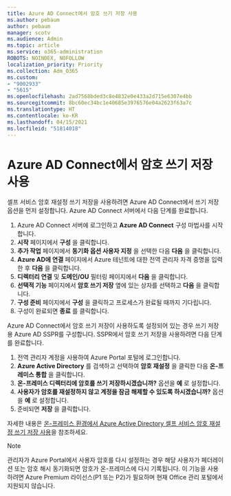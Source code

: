 ```yaml
---
title: Azure AD Connect에서 암호 쓰기 저장 사용
ms.author: pebaum
author: pebaum
manager: scotv
ms.audience: Admin
ms.topic: article
ms.service: o365-administration
ROBOTS: NOINDEX, NOFOLLOW
localization_priority: Priority
ms.collection: Adm_O365
ms.custom:
- "9002933"
- "5615"
ms.openlocfilehash: 2ad7568bded3c8e4832e0e433a2d715e6307e4bb
ms.sourcegitcommit: 8bc60ec34bc1e40685e3976576e04a2623f63a7c
ms.translationtype: HT
ms.contentlocale: ko-KR
ms.lasthandoff: 04/15/2021
ms.locfileid: "51814018"
---
```

# <a name="enable-password-writeback-in-azure-ad-connect"></a>Azure AD Connect에서 암호 쓰기 저장 사용

셀프 서비스 암호 재설정 쓰기 저장을 사용하려면 Azure AD Connect에서 쓰기 저장 옵션을 먼저 설정합니다. Azure AD Connect 서버에서 다음 단계를 완료합니다.

1. Azure AD Connect 서버에 로그인하고 **Azure AD Connect** 구성 마법사를 시작합니다.
2. **시작** 페이지에서 **구성** 을 클릭합니다.
3. **추가 작업** 페이지에서 **동기화 옵션 사용자 지정** 을 선택한 다음 **다음** 을 클릭합니다.
4. **Azure AD에 연결** 페이지에서 Azure 테넌트에 대한 전역 관리자 자격 증명을 입력한 후 **다음** 을 클릭합니다.
5. **디렉터리 연결** 및 **도메인/OU** 필터링 페이지에서 **다음** 을 클릭합니다.
6. **선택적 기능** 페이지에서 **암호 쓰기 저장** 옆에 있는 상자를 선택하고 **다음** 을 클릭합니다.
7. **구성 준비** 페이지에서 **구성** 을 클릭하고 프로세스가 완료될 때까지 기다립니다.
8. 구성이 완료되면 **종료** 를 클릭합니다.

Azure AD Connect에서 암호 쓰기 저장이 사용하도록 설정되어 있는 경우 쓰기 저장용 Azure AD SSPR를 구성합니다.  SSPR에서 암호 쓰기 저장을 사용하려면 다음 단계를 완료합니다.

1. 전역 관리자 계정을 사용하여 Azure Portal 포털에 로그인합니다.
2. **Azure Active Directory** 를 검색하고 선택하여 **암호 재설정** 을 클릭한 다음 **온-프레미스 통합** 을 클릭합니다.
3. **온-프레미스 디렉터리에 암호를 쓰기 저장하시겠습니까?** 옵션을 **예** 로 설정합니다.
4. **사용자가 암호를 재설정하지 않고 계정을 잠금 해제할 수 있도록 하시겠습니까?** 옵션을 **예** 로 설정합니다.
5. 준비되면 **저장** 을 클릭합니다.

자세한 내용은 [온-프레미스 환경에서 Azure Active Directory 셀프 서비스 암호 재설정 쓰기 저장 사용](https://docs.microsoft.com/azure/active-directory/authentication/tutorial-enable-sspr-writeback)을 참조하세요.

> [!NOTE]
>  관리자가 Azure Portal에서 사용자 암호를 다시 설정하는 경우 해당 사용자가 페더레이션 또는 암호 해시 동기화되면 암호가 온-프레미스에 다시 기록됩니다. 이 기능을 사용하려면 Azure Premium 라이선스(P1 또는 P2)가 필요하며 현재 Office 관리 포털에서 지원되지 않습니다.
